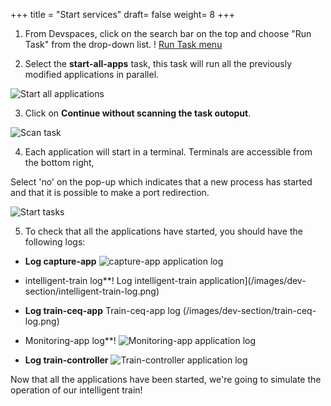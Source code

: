 +++
title = "Start services"
draft= false
weight= 8
+++


1. From Devspaces, click on the search bar on the top and choose "Run Task" from the drop-down list.
! [Run Task menu](/images/dev-section/select-run-task.png)

2. Select the **start-all-apps** task, this task will run all the previously modified applications in parallel. 

![ Start all applications](/images/dev-section/start-all-aps-task.png)

3. Click on **Continue without scanning the task outoput**.

![ Scan task](/images/dev-section/scan-task-output.png)

4. Each application will start in a terminal. Terminals are accessible from the bottom right, 

Select 'no' on the pop-up which indicates that a new process has started and that it is possible to make a port redirection.

 ![Start tasks](/images/dev-section/all-tasks-started.png)

5. To check that all the applications have started, you should have the following logs:
- **Log capture-app**
![capture-app application log](/images/dev-section/start-capture-log.png)

-  intelligent-train log**!
Log intelligent-train application](/images/dev-section/intelligent-train-log.png)

- **Log train-ceq-app**
Train-ceq-app log (/images/dev-section/train-ceq-log.png)

-  Monitoring-app log**! 
![Monitoring-app application log](/images/dev-section/train-monitoring-log.png)

- **Log train-controller** 
![Train-controller application log](/images/dev-section/train-controller-log.png)


Now that all the applications have been started, we're going to simulate the operation of our intelligent train!  
